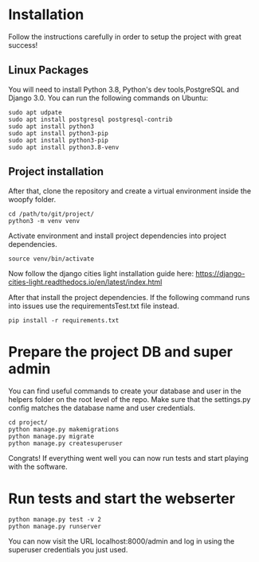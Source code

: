 # Installation
Follow the instructions carefully in order to setup the project with great success!

## Linux Packages
You will need to install Python 3.8, Python's dev tools,PostgreSQL and Django 3.0. You can run the following commands on Ubuntu:
```
sudo apt udpate
sudo apt install postgresql postgresql-contrib
sudo apt install python3
sudo apt install python3-pip
sudo apt install python3-pip
sudo apt install python3.8-venv
```
## Project installation
After that, clone the repository and create a virtual environment inside the woopfy folder.
```
cd /path/to/git/project/
python3 -m venv venv
```
Activate environment and install project dependencies into project dependencies.
```
source venv/bin/activate
```
Now follow the django cities light installation guide here:
https://django-cities-light.readthedocs.io/en/latest/index.html

After that install the project dependencies. If the following command runs into issues use the requirementsTest.txt file instead.
```
pip install -r requirements.txt
```
# Prepare the project DB and super admin
You can find useful commands to create your database and user in the helpers folder on the root level of the repo. Make sure that the settings.py config matches the database name and user credentials. 
```
cd project/
python manage.py makemigrations
python manage.py migrate
python manage.py createsuperuser
```

Congrats! If everything went well you can now run tests and start playing with the software.

# Run tests and start the webserter
```
python manage.py test -v 2
python manage.py runserver
```
You can now visit the URL localhost:8000/admin and log in using the superuser credentials you just used.
